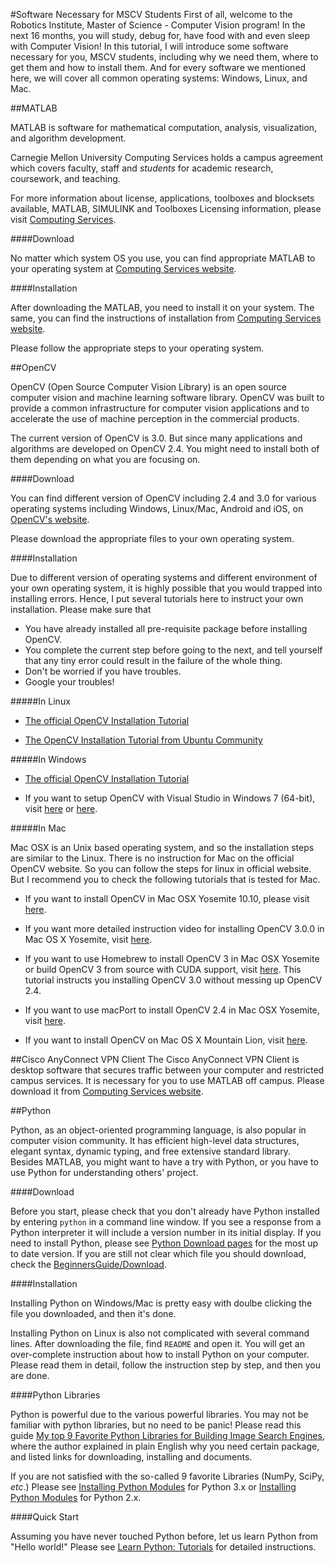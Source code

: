 #Software Necessary for MSCV Students
First of all, welcome to the Robotics Institute, Master of Science - Computer Vision program!
In the next 16 months, you will study, debug for, have food with and even sleep with Computer Vision!
In this tutorial, I will introduce some software necessary for you, MSCV students, including why we need them, where to get them and how to install them.
And for every software we mentioned here, we will cover all common operating systems: Windows, Linux, and Mac.

##MATLAB

MATLAB is software for mathematical computation, analysis, visualization, and algorithm development. 

Carnegie Mellon University Computing Services holds a campus agreement which covers faculty, staff and *students* for academic research, coursework, and teaching.

For more information about license, applications, toolboxes and blocksets available, MATLAB, SIMULINK and Toolboxes Licensing information, please visit [Computing Services](http://www.cmu.edu/computing/software/all/matlab/).

####Download

No matter which system OS you use, you can find appropriate MATLAB to your operating system at [Computing Services website](http://www.cmu.edu/computing/software/all/matlab/download.html).

####Installation

After downloading the MATLAB, you need to install it on your system.
The same, you can find the instructions of installation from [Computing Services website](http://www.cmu.edu/computing/software/all/matlab/installation.html).

Please follow the appropriate steps to your operating system.

##OpenCV

OpenCV (Open Source Computer Vision Library) is an open source computer vision and machine learning software library.
OpenCV was built to provide a common infrastructure for computer vision applications and to accelerate the use of machine perception in the commercial products.

The current version of OpenCV is  3.0.  But since many applications and algorithms are developed on OpenCV 2.4.  You might need to install both of them depending on what you are focusing on.

####Download

You can find different version of OpenCV including 2.4 and 3.0 for various operating systems including Windows, Linux/Mac, Android and iOS, on [OpenCV's website](http://opencv.org/downloads.html).

Please download the appropriate files to your own operating system.

####Installation

Due to different version of operating systems and different environment of your own operating system, it is highly possible that you would trapped into installing errors.
Hence, I put several tutorials here to instruct your own installation.
Please make sure that

* You have already installed all pre-requisite package before installing OpenCV.
* You complete the current step before going to the next, and tell yourself that any tiny error could result in the failure of the whole thing.
* Don't be worried if you have troubles.
* Google your troubles!

#####In Linux

* [The official OpenCV Installation Tutorial](http://docs.opencv.org/doc/tutorials/introduction/linux_install/linux_install.html#linux-installation)

* [The OpenCV Installation Tutorial from Ubuntu Community](https://help.ubuntu.com/community/OpenCV)

#####In Windows

* [The official OpenCV Installation Tutorial](http://docs.opencv.org/doc/tutorials/introduction/windows_install/windows_install.html#windows-installation)

* If you want to setup OpenCV with Visual Studio in Windows 7 (64-bit), visit [here](https://karanjthakkar.wordpress.com/2012/11/21/usin-opencv-2-4-2-with-visual-studio-2012-on-windows-7-64-bit/)
or [here](http://opencv-srf.blogspot.de/2013/05/installing-configuring-opencv-with-vs.html).

#####In Mac

Mac OSX is an Unix based operating system, and so the installation steps are similar to the Linux.
There is no instruction for Mac on the official OpenCV website.
So you can follow the steps for linux in official website.
But I recommend you to check the following tutorials that is tested for Mac.

* If you want to install OpenCV in Mac OSX Yosemite 10.10, please visit [here](http://blogs.wcode.org/2014/10/howto-install-build-and-use-opencv-macosx-10-10/).

* If you want more detailed instruction video for installing OpenCV 3.0.0 in Mac OS X Yosemite, visit [here](https://www.youtube.com/watch?v=U49CVY8yOxw).

* If you want to use Homebrew to install OpenCV 3 in Mac OSX Yosemite or build OpenCV 3 from source with CUDA support, visit [here](http://www.learnopencv.com/install-opencv-3-on-yosemite-osx-10-10-x/).
This tutorial instructs you installing OpenCV 3.0 without messing up OpenCV 2.4.

* If you want to use macPort to install OpenCV 2.4 in Mac OSX Yosemite, visit [here](https://ceciliavision.wordpress.com/2014/10/28/installing-opencv-2-4-10-on-yosemite/).

* If you want to install OpenCV on Mac OS X Mountain Lion, visit [here](https://sites.google.com/site/yonasstephenfyp2013/updates/tutorialinstallingopencvonmacosxmountainlion).

##Cisco AnyConnect VPN Client
The Cisco AnyConnect VPN Client is desktop software that secures traffic between your computer and restricted campus services.
It is necessary for you to use MATLAB off campus.
Please download it from [Computing Services website](http://www.cmu.edu/computing/software/all/cisco-anyconnect/index.html).

##Python

Python, as an object-oriented programming language, is also popular in computer vision community.
It has efficient high-level data structures, elegant syntax, dynamic typing, and free extensive standard library.
Besides MATLAB, you might want to have a try with Python, or you have to use Python for understanding others' project.

####Download

Before you start, please check that you don't already have Python installed by entering `python` in a command line window.
If you see a response from a Python interpreter it will include a version number in its initial display.
If you need to install Python, please see [Python Download pages](https://www.python.org/downloads/) for the most up to date version.
If you are still not clear which file you should download, check the [BeginnersGuide/Download](https://wiki.python.org/moin/BeginnersGuide/Download).

####Installation

Installing Python on Windows/Mac is pretty easy with doulbe clicking the file you downloaded, and then it's done.

Installing Python on Linux is also not complicated with several command lines.
After downloading the file, find `README` and open it.
You will get an over-complete instruction about how to install Python on your computer.
Please read them in detail, follow the instruction step by step, and then you are done.

####Python Libraries

Python is powerful due to the various powerful libraries.
You may not be familiar with python libraries, but no need to be panic!
Please read this guide [My top 9 Favorite Python Libraries for Building Image Search Engines](http://www.pyimagesearch.com/2014/01/12/my-top-9-favorite-python-libraries-for-building-image-search-engines/), where the author explained in plain English why you need certain package, and listed links for downloading, installing and documents.

If you are not satisfied with the so-called 9 favorite Libraries (NumPy, SciPy, *etc*.) Please see [Installing Python Modules](https://docs.python.org/3/installing/index.html) for Python 3.x or [Installing Python Modules](https://docs.python.org/2/install/index.html) for Python 2.x.

####Quick Start

Assuming you have never touched Python before, let us learn Python from "Hello world!"
Please see [Learn Python: Tutorials](https://pythonspot.com) for detailed instructions.
